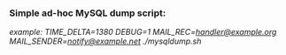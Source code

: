 ### Simple ad-hoc MySQL dump script:
*example: TIME_DELTA=1380 DEBUG=1 MAIL_REC=handler@example.org MAIL_SENDER=notify@example.net ./mysqldump.sh*
